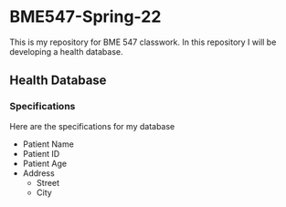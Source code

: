 # BME547-Spring-22

This is my repository for BME 547 classwork.
In this repository I will be developing a health database.

## Health Database
### Specifications 
Here are the specifications for my database
* Patient Name
* Patient ID
* Patient Age
* Address
    - Street
    - City
